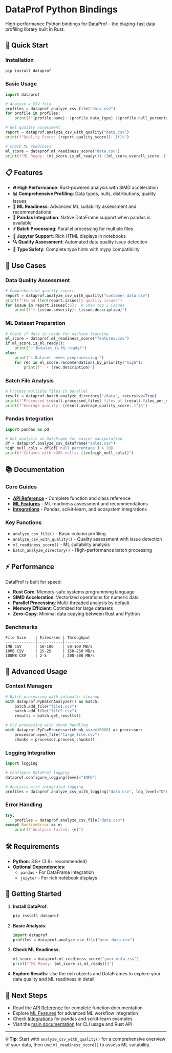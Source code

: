 # DataProf Python Bindings

High-performance Python bindings for DataProf - the blazing-fast data profiling library built in Rust.

## 🚀 Quick Start

### Installation

```bash
pip install dataprof
```

### Basic Usage

```python
import dataprof

# Analyze a CSV file
profiles = dataprof.analyze_csv_file("data.csv")
for profile in profiles:
    print(f"{profile.name}: {profile.data_type} ({profile.null_percentage:.1f}% nulls)")

# Get quality assessment
report = dataprof.analyze_csv_with_quality("data.csv")
print(f"Quality Score: {report.quality_score():.1f}%")

# Check ML readiness
ml_score = dataprof.ml_readiness_score("data.csv")
print(f"ML Ready: {ml_score.is_ml_ready()} ({ml_score.overall_score:.1f}%)")
```

## 📋 Features

- **🔥 High Performance**: Rust-powered analysis with SIMD acceleration
- **📊 Comprehensive Profiling**: Data types, nulls, distributions, quality issues
- **🤖 ML Readiness**: Advanced ML suitability assessment and recommendations
- **🐼 Pandas Integration**: Native DataFrame support when pandas is available
- **⚡ Batch Processing**: Parallel processing for multiple files
- **📱 Jupyter Support**: Rich HTML displays in notebooks
- **🔍 Quality Assessment**: Automated data quality issue detection
- **🎯 Type Safety**: Complete type hints with mypy compatibility

## 🎯 Use Cases

### Data Quality Assessment
```python
# Comprehensive quality report
report = dataprof.analyze_csv_with_quality("customer_data.csv")
print(f"Found {len(report.issues)} quality issues")
for issue in report.issues[:5]:  # Show top 5 issues
    print(f"• {issue.severity}: {issue.description}")
```

### ML Dataset Preparation
```python
# Check if data is ready for machine learning
ml_score = dataprof.ml_readiness_score("features.csv")
if ml_score.is_ml_ready():
    print("✅ Dataset is ML-ready!")
else:
    print("⚠️ Dataset needs preprocessing:")
    for rec in ml_score.recommendations_by_priority("high"):
        print(f"  • {rec.description}")
```

### Batch File Analysis
```python
# Process multiple files in parallel
result = dataprof.batch_analyze_directory("/data", recursive=True)
print(f"Processed {result.processed_files} files at {result.files_per_second:.1f} files/sec")
print(f"Average quality: {result.average_quality_score:.1f}%")
```

### Pandas Integration
```python
import pandas as pd

# Get analysis as DataFrame for easier manipulation
df = dataprof.analyze_csv_dataframe("sales.csv")
high_null_cols = df[df['null_percentage'] > 20]
print(f"Columns with >20% nulls: {len(high_null_cols)}")
```

## 📚 Documentation

### Core Guides
- **[API Reference](API_REFERENCE.md)** - Complete function and class reference
- **[ML Features](ML_FEATURES.md)** - ML readiness assessment and recommendations
- **[Integrations](INTEGRATIONS.md)** - Pandas, scikit-learn, and ecosystem integrations

### Key Functions
- `analyze_csv_file()` - Basic column profiling
- `analyze_csv_with_quality()` - Quality assessment with issue detection
- `ml_readiness_score()` - ML suitability analysis
- `batch_analyze_directory()` - High-performance batch processing

## ⚡ Performance

DataProf is built for speed:

- **Rust Core**: Memory-safe systems programming language
- **SIMD Acceleration**: Vectorized operations for numeric data
- **Parallel Processing**: Multi-threaded analysis by default
- **Memory Efficient**: Optimized for large datasets
- **Zero-Copy**: Minimal data copying between Rust and Python

### Benchmarks
```
File Size    | Files/sec | Throughput
-------------|-----------|----------
1MB CSV      | 50-100    | 50-100 MB/s
10MB CSV     | 15-25     | 150-250 MB/s
100MB CSV    | 2-5       | 200-500 MB/s
```

## 🔧 Advanced Usage

### Context Managers
```python
# Batch processing with automatic cleanup
with dataprof.PyBatchAnalyzer() as batch:
    batch.add_file("file1.csv")
    batch.add_file("file2.csv")
    results = batch.get_results()

# CSV processing with chunk handling
with dataprof.PyCsvProcessor(chunk_size=10000) as processor:
    processor.open_file("large_file.csv")
    chunks = processor.process_chunks()
```

### Logging Integration
```python
import logging

# Configure DataProf logging
dataprof.configure_logging(level="INFO")

# Analysis with integrated logging
profiles = dataprof.analyze_csv_with_logging("data.csv", log_level="DEBUG")
```

### Error Handling
```python
try:
    profiles = dataprof.analyze_csv_file("data.csv")
except RuntimeError as e:
    print(f"Analysis failed: {e}")
```

## 🛠️ Requirements

- **Python**: 3.8+ (3.9+ recommended)
- **Optional Dependencies**:
  - `pandas` - For DataFrame integration
  - `jupyter` - For rich notebook displays

## 🚀 Getting Started

1. **Install DataProf**:
   ```bash
   pip install dataprof
   ```

2. **Basic Analysis**:
   ```python
   import dataprof
   profiles = dataprof.analyze_csv_file("your_data.csv")
   ```

3. **Check ML Readiness**:
   ```python
   ml_score = dataprof.ml_readiness_score("your_data.csv")
   print(f"ML Ready: {ml_score.is_ml_ready()}")
   ```

4. **Explore Results**: Use the rich objects and DataFrames to explore your data quality and ML readiness in detail.

## 📖 Next Steps

- Read the [API Reference](API_REFERENCE.md) for complete function documentation
- Explore [ML Features](ML_FEATURES.md) for advanced ML workflow integration
- Check [Integrations](INTEGRATIONS.md) for pandas and scikit-learn examples
- Visit the [main documentation](../../README.md) for CLI usage and Rust API

---

**💡 Tip**: Start with `analyze_csv_with_quality()` for a comprehensive overview of your data, then use `ml_readiness_score()` to assess ML suitability.
